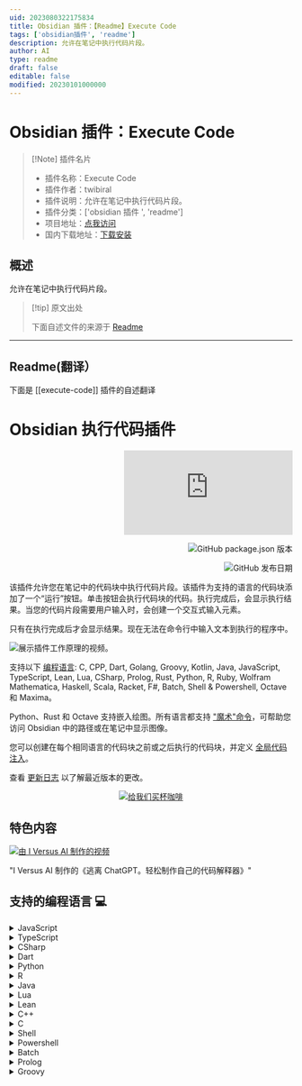 ```yaml
---
uid: 2023080322175834
title: Obsidian 插件：【Readme】Execute Code
tags: ['obsidian插件', 'readme']
description: 允许在笔记中执行代码片段。
author: AI
type: readme
draft: false
editable: false
modified: 20230101000000
---
```


# Obsidian 插件：Execute Code

> [!Note] 插件名片
> - 插件名称：Execute Code
> - 插件作者：twibiral
> - 插件说明：允许在笔记中执行代码片段。
> - 插件分类：['obsidian 插件 ', 'readme']
> - 项目地址：[点我访问](https://github.com/twibiral/obsidian-execute-code)
> - 国内下载地址：[下载安装](https://pkmer.cn/products/plugin/pluginMarket/?execute-code)

## 概述

允许在笔记中执行代码片段。

> [!tip] 原文出处
>
>下面自述文件的来源于 [Readme](https://ghproxy.net/https://raw.githubusercontent.com/twibiral/obsidian-execute-code/master/README.md)
>

---

## Readme(翻译）

下面是 [[execute-code]] 插件的自述翻译

# Obsidian 执行代码插件

<div align='right'>

![Obsidian 下载量](https://img.shields.io/badge/dynamic/json?color=8572db&labelColor=1e1e1e&label=下载量&query=$['execute-code'].downloads&url=https://raw.githubusercontent.com/obsidianmd/obsidian-releases/master/community-plugin-stats.json)

![GitHub package.json 版本](https://img.shields.io/github/package-json/version/twibiral/obsidian-execute-code?color=8572db&labelColor=1e1e1e&label=当前版本)

![GitHub 发布日期](https://img.shields.io/github/release-date/twibiral/obsidian-execute-code?color=8572db&labelColor=1e1e1e&label=最新发布)

</div>

该插件允许您在笔记中的代码块中执行代码片段。该插件为支持的语言的代码块添加了一个“运行”按钮。单击按钮会执行代码块的代码。执行完成后，会显示执行结果。当您的代码片段需要用户输入时，会创建一个交互式输入元素。

只有在执行完成后才会显示结果。现在无法在命令行中输入文本到执行的程序中。

![展示插件工作原理的视频。](https://github.com/twibiral/obsidian-execute-code/blob/master/images/execute_code_example.gif?raw=true)

支持以下 [编程语言](#supported-programming-languages-): C, CPP, Dart, Golang, Groovy, Kotlin, Java, JavaScript, TypeScript, Lean, Lua, CSharp, Prolog, Rust, Python, R, Ruby, Wolfram Mathematica, Haskell, Scala, Racket, F#, Batch, Shell & Powershell, Octave 和 Maxima。

Python、Rust 和 Octave 支持嵌入绘图。所有语言都支持 ["魔术"命令](#magic-commands-)，可帮助您访问 Obsidian 中的路径或在笔记中显示图像。

您可以创建在每个相同语言的代码块之前或之后执行的代码块，并定义 [全局代码注入](#global-code-injection-and-reusing-code-blocks-)。

查看 [更新日志](CHANGELOG.md) 以了解最近版本的更改。

<div align='center'>

[![给我们买杯咖啡](https://img.shields.io/badge/-给我们买杯咖啡-gray?logo=buy-me-a-coffee)](https://www.buymeacoffee.com/timwibiral)

</div>

## 特色内容

[![由 I Versus AI 制作的视频](https://img.youtube.com/vi/eQz4eAW3ZDk/0.jpg)](https://www.youtube.com/watch?v=eQz4eAW3ZDk)

"I Versus AI 制作的《逃离 ChatGPT。轻松制作自己的代码解释器》"

## 支持的编程语言 💻

<details>
<summary>JavaScript</summary>

- 要求：已安装 Node.js 并在设置中设置了正确的路径。

```javascript
function hello(name) {
	console.log(`Hello ${name}!`);
}

hello("Bob")
```

- 默认情况下，JavaScript 在笔记本模式下运行。您可以在设置中关闭此功能。

</details>

<details>
<summary>TypeScript</summary>

- 要求：已安装 Node.js，然后在命令行中运行 `npm install typescript -g` 和 `npm install ts-node -g`。（`-g` 表示全局安装）
- 问题：如果您使用全局的 node.js 安装，但它无法正常工作，请尝试在设置中将 `ts-node` 路径设置为 `npx ts-node` 而不是 `ts-node`。

```ts  
let message: string = 'Hello, World!';
console.log(message);  
```

</details>

<details>
<summary>CSharp</summary>

- 要求：安装 dotnet core sdk 并在命令行中运行 `dotnet tool install -g dotnet-script`，然后配置 dotnet-script 的完整路径。

```cs 
Console.WriteLine("Hello, World!");  
```  

</details>

<details>
<summary>Dart</summary>

- 要求：已安装 dart sdk 并在设置中设置了正确的路径。

```dart
void main() {
  print("Hello World");
}
```

</details>

<details>
<summary>Python</summary>

- 要求：已安装 Python 并在设置中设置了正确的路径。

```python
def hello(name):
	print("Hello", name)

if __name__ == "__main__":
	hello("Eve")
```

- 默认情况下，Python 在笔记本模式下运行。您可以在设置中关闭此功能。
- 默认情况下，使用 matplotlib/seaborn 绘制的图表会嵌入在笔记中。您可以在设置中关闭此功能。

```python
import seaborn as sns
import matplotlib.pyplot as plt
sns.set_style("darkgrid")
iris = sns.load_dataset('iris')
sns.FacetGrid(iris, hue ="species", height = 5)
		.map(plt.scatter, 'sepal_length', 'petal_length')
		.add_legend()

plt.show()
```

![嵌入图表的示例。](https://github.com/twibiral/obsidian-execute-code/blob/master/images/plotting_example.png?raw=true)

</details>

<details>
<summary>R</summary>

- 要求：已安装 R 并在设置中设置了正确的路径。

```r
hello <- function(name){
	print(paste("Hello", name, sep = " "))
}

hello("Bob")
```

- 默认情况下，图表可以嵌入在笔记中。您可以在设置中关闭此功能。

```r
y = c(12, 15, 28, 17, 18)
x = 1:length(y)
plot(x, y, type="l")
```

</details>

<details>
<summary>Java</summary>

- 要求：已安装 Java **11 或更高版本**并在设置中设置了正确的路径。

```java
public class HelloWorld {
	public static void main(String[] args) {
		System.out.println("Hello World!");
	}
}
```

</details>

<details>
<summary>Lua</summary>

- 要求：安装 lua 并配置 lua 路径。

```lua
print('Hello, World!')
```

</details>

<details>
<summary>Lean</summary>

- 要求：安装 lean 并配置 lean 路径。

```lean
def main : IO Unit :=
  IO.println s!"Hello, World!"

#eval main
```

</details>

<details>
<summary>C++</summary>

- 要求：已安装 [Cling](https://github.com/root-project/cling) 并在设置中设置了正确的路径。
- 代码将逐行执行，无需主函数。

```cpp
#include <iostream>
#include <string>

using namespace std;

void hello(string name) {
	cout << "Hello " << name << "!\n";
}

hello("Alice);
```

- 可以通过在设置中切换选项来使用主函数作为入口点。

```cpp
#include <iostream>

void main() {
	std::cout << "Hello, World!" << std::endl;
}
```

</details>

<details>
<summary>C</summary>

- 要求：已安装 [Cling](https://github.com/root-project/cling) 并在设置中设置了正确的路径。
- 代码将逐行执行，无需主函数。

```c
#include <stdio.h>

printf("Hello, World!");
```

- 可以通过在设置中切换选项来使用主函数作为入口点。

```c
#include <stdio.h>

int main() {
	printf("Hello, World!");
	return 0;
}
```

</details>

<details>
<summary>Shell</summary>

- 要求：在设置中设置首选 shell 的路径。默认为 Bash。（仅适用于 Linux 和 macOS）

```shell
echo "Hello World!"
ls -la
```

</details>

<details>
<summary>Powershell</summary>

- 要求：用于在 Windows 上执行 shell 命令。默认为 Powershell，但可以在设置中设置为首选 shell。
- 在 MacOS 上：您可能需要在插件设置中将命令从 `powershell` 更改为 `pwsh`。确保设置正确的路径。

```powershell
echo "Hello World!"
```

- 如果您喜欢批处理：在菜单中更改 powershell 的路径设置
![如何使用魔术命令的示例。](https://github.com/twibiral/obsidian-execute-code/blob/master/images/batch_settings.png?raw=true)
</details>


<details>
<summary>Batch</summary>

- **要求**：用于在 Windows 上执行批处理命令（也称为 BAT 或 CMD）。默认为命令提示符，但可以在设置中设置为首选 shell。
- **重要**：<br>
	百分号在批处理文件中用于表示命令行参数：例如%1，%2，... <br>
	在批处理文件中，两个百分号被视为单个百分号：例如%%f <br>
	在执行代码时，如果使用变量，请使用 2 个百分号。更多信息请参阅 [此处](https://stackoverflow.com/questions/14509652/what-is-the-difference-between-and-in-a-cmd-file)<br>

```batch
ECHO Hello World!
```

</details>


<details>
<summary>Prolog</summary>

- 要求：无要求，使用 [Tau-Prolog](https://github.com/tau-prolog/tau-prolog) 工作。
- 重要提示：在代码块中的 "`% query`" 行之后添加您的查询，如下所示

```prolog
likes(john, pizza).
likes(john, cheese).
likes(jane, beer).

% query
likes(john, X).
```

</details>

<details>
<summary>Groovy</summary>

## 魔术命令 🪄

魔术命令是一些可以在代码块中使用的元命令。它们在源代码执行之前由插件处理。

支持以下魔术命令：

- `@vault_path`：将保险库路径插入为字符串（例如 "/User/path/to/vault"）
- `@vault_url`：将保险库 URL 插入为字符串（例如 "app://local/path/to/vault"）
- `@note_path`：将笔记路径插入为字符串（例如 "/User/path/to/vault/Note.md"）
- `@note_url`：将笔记 URL 插入为字符串（例如 "app://local/path/to/vault/Note.md"）
- `@title`：将笔记标题插入为字符串。
- `@show(ImagePath)`：在笔记中显示给定路径的图像。
- `@show(ImagePath, Width, Height)`：在笔记中显示给定路径的图像。
- `@show(ImagePath, Width, Height, Alignment[center|left|right])`：在笔记中显示给定路径的图像。
- `@html(HtmlSource)`：在笔记中显示 HTML。

（`@show(...)` 和 `@html(...)` 目前仅支持 JavaScript 和 Python。）

（旧命令 `@note` 和 `@vault` 仍然受支持，但可能在将来被移除。）

使用 Python 的魔术命令示例：

```python
print("保险库路径：", @vault_path)
print("保险库 URL：", @vault_url)

print("笔记路径：", @note_path)
print("笔记 URL：", @note_url)

print("笔记标题：", @title)
```

```python
@show("image.png")
@show("image.png", 100, 100)
@show("https://upload.wikimedia.org/wikipedia/commons/d/de/TestScreen_square.svg", 10%, 10%, "center")
```

```python
@html("<h1>HTML 标题</h1>")
@html('''
<svg width="100%" height="100%" viewBox="0 0 600 600" xmlns="http://www.w3.org/2000/svg" xmlns:xlink="http://www.w3.org/1999/xlink">
  <circle cx="300" cy="300" r="250" style="fill:peru;" />
  <circle cx="200" cy="250" r="50" style="fill:black;" />
  <circle cx="400" cy="250" r="50" style="fill:black;" />
  <circle cx="190" cy="230" r="20" style="fill:white;" />
  <circle cx="390" cy="230" r="20" style="fill:white;" />
  <circle cx="250" cy="400" r="85" style="fill:saddlebrown;" />
  <circle cx="350" cy="400" r="85" style="fill:saddlebrown;" />
  <ellipse cx="300" cy="380" rx="50" ry="35" style="fill:black;" />
  <ellipse cx="130" cy="100" rx="110" ry="70" style="fill:saddlebrown;"/>
<ellipse cx="470" cy="100" rx="110" ry="70" style="fill:saddlebrown;" />
</svg> 
''')
```

自己试试吧！

![使用魔术命令的示例](https://github.com/twibiral/obsidian-execute-code/blob/master/images/magic_example.png?raw=true)

在预览中运行 ⏩

在代码块中的语言名称前添加 `run-`（如下例所示）可以在预览中渲染代码块。

这样可以在预览中执行代码。

`````` 
```run-python
def hello(name):
    print("Hello", name)

if __name__ == "__main__":
    hello("Eve")
``````

## 代码块参数 🏷

代码块支持以 `{key='value', otherkey=['val1', 'val2']}` 的形式指定额外的参数。将它们添加到代码块中，如下所示：

``````
```python {label='my label'}
print('my labelled code block')
```
``````

全局代码注入和代码块重用 📘

有时，在每个相同语言的代码块之前或之后执行代码是很有帮助的。该插件以几种方式支持这一点：

### 设置中的全局注入

所有语言在设置中都有一个“全局注入”选项，允许按语言定义要添加到每个代码块顶部的代码。代码重用在所有语言中完全有效，并且所有现有的魔术命令，包括显示图像和内联绘图输出，都可以使用。这可以用于定义经常使用的函数或导入您喜欢的包或库。

### 全局的前置和后置代码块

您可以使用 `pre` 参数来创建在每个后续代码块之前执行的代码块：

``````
```python {pre}
import pandas as pd
```
``````

这个代码块会在您在笔记中定义的每个 python 代码块之前添加，并导入 pandas 包。

`post` 代码块的工作方式相同，但是 post 代码块中的代码会在其他代码块之后执行。

前置/后置代码块只适用于在它们下面定义的代码块，并且只适用于相同语言的代码块。

您还可以同时指定前置和后置代码块，方法是使用 `{pre, post}`。

注意，`pre`/`post` 参数是特殊的，因为您不需要显式地指定键/值对，但如果您愿意，可以这样做：

`{pre}` 等同于 `{export='pre'}`，`{pre, post}` 等同于 `{export=['pre', 'post']}`。

### 标记的代码块

您可以使用 `label='string'` 参数为特定的代码块添加标签，然后在其他代码块中使用 `import='string'` 或 `import=['string1', 'string2', ...]` 参数显式导入它们，以便它们不会像预处理/后处理块一样自动导入：

`````
```python {label='block 1'}
print('running block 1')
```

```python {label='block 2'}
print('running block 2')
```

```python {import=['block 1', 'block 2']}
print('should run block 1 and 2')
```
`````

标记的代码块将在运行代码块之前执行，但在全局注入和预处理块之后。

### 忽略代码导出

如果您想要手动忽略代码块中的特定导出，例如预/后/全局导出，您可以使用 `ignore` 参数来实现，该参数接受 `pre`、`post`、`global`、这三者中的任意一个的数组，或者 `all` 来忽略所有导出：

`````python {ignore='all'}
print('不应运行任何全局注入或预/后代码块')
```

`````python {ignore=['global', 'pre']}
print('不应运行任何预代码块或全局注入')
```
`````

### 笔记本模式

一些语言（目前支持 JS 和 Python）支持*笔记本模式*。如果一个语言正在使用笔记本模式（可在设置中配置），那么给定文件中的所有代码块将在同一个环境中执行。

在一个代码块中定义的变量、函数等将在其他代码块中可用。代码块按需执行；文件中代码块的顺序不影响它们执行的顺序：

``````
```js
console.log(f)
```
```js
let f = 3;
```
``````

先运行第一个代码块，然后是第二个，再运行第一个，将得到：

```
Uncaught ReferenceError: f is not defined
undefined
3
```

要管理笔记本模式的打开运行时，可以使用命令面板中的“打开代码运行时管理”命令。从侧边栏窗口中，您可以停止内核。**注意：强制停止需要在 Windows 上使用 `taskkill`，在 Unix 上使用 `pkill`。99% 的系统应该预装了这些工具：如果您的系统没有，请 [提交一个问题](https://github.com/twibiral/obsidian-execute-code/issues/new/choose)**。

## 样式设置 🎨

该插件支持使用 [Style Settings插件](https://github.com/mgmeyers/obsidian-style-settings) 自定义样式。可以自定义代码块输出和错误的颜色。

## 安装 💾

在你的保险库中，转到设置 > 社区插件 > 浏览并搜索“执行代码”。选择插件，安装并激活它。

或者

点击 [此链接](https://obsidian.md/plugins?search=execute%20code#)，然后点击“在 Obsidian 中打开”。

## 查找路径设置（例如 JavaScript | Node）

为了避免或解决由于路径错误而导致的错误。

（Mac 和 Windows 用户使用 'where'）---（对于 Linux 用户，将 'where' 替换为 'which'）

1. 在终端中输入 'where node'
   ![在终端中输入 'where node'](https://github.com/twibiral/obsidian-execute-code/blob/master/images/path_location_shell.png?raw=true)
2. 从终端中复制路径（例如 /opt/homebrew/bin/node）
3. 在设置中粘贴路径（例如 Node 路径）
   ![使用步骤 2 中的路径更新设置中的路径](https://github.com/twibiral/obsidian-execute-code/blob/master/images/path_location_settings.png?raw=true)

## 警告 ⚠

不要执行来自你不了解的源代码或者你不理解的代码。执行代码可能会造成无法修复的损害。

## 已知问题 🛠

- 在 Linux 上，使用 Snap/Flatpak/AppImage 安装的 Obsidian 运行在一个隔离的环境中。因此，它们将无法访问您安装的任何程序。如果您使用的是 Linux，请确保安装 `.deb` 版本的 Obsidian。如果您的发行版不兼容 `.deb` 文件，可能会出现问题。
- 切换主题后缺少 `运行` 按钮：尝试关闭并重新打开您的笔记，并等待几分钟。似乎 obsidian 在主题切换后没有调用后处理器。
- 如果文件中包含重复的代码块，则可能不会执行预处理块/后处理块。
- 在 Python 中，当笔记本模式打开时，嵌入的绘图可能无法关闭。

## 未来工作 📑

- 类似于 Jupyter 的笔记本模式
- 执行失败时的错误警告（例如，当未安装 Python 时）
- 测试此插件与 dataview 的组合是否有效。

## 贡献 🤝

欢迎所有的贡献。只需创建一个合并请求或发送电子邮件给我：tim.wibiral(at)uni-ulm.de

如果您想要帮助，未来工作中的要点是一个很好的起点。

## 贡献者 ♥

<a href="https://github.com/twibiral/obsidian-execute-code/graphs/contributors">
  <img alt="List of contributors to this project." src="https://contrib.rocks/image?repo=twibiral/obsidian-execute-code" />
</a>

<sub>使用 [contrib.rocks](https://contrib.rocks) 制作。</sub>
